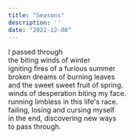 ```yaml
---
title: "Seasons"
description: ''
date: "2021-12-08"
---
```

I passed through     
the biting winds of winter     
igniting fires of a furious summer     
broken dreams of burning leaves     
and the sweet sweet fruit of spring.     
winds of desperation biting my face.     
running limbless in this life's race.     
failing, losing and cursing myself     
in the end, discovering new ways     
to pass through.     
     
     
     
